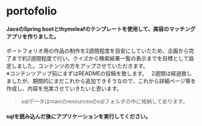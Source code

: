 # portofolio

#### JavaのSpring bootとthymeleafのテンプレートを使用して、美容のマッチングアプリを作りました。  
ポートフォリオ用の作品の制作を2週間程度を目安にしていたため、企画から完了まで約2週間程度で行い、クイズから検索結果一覧の表示までを目標として設定しました。コンテンツの方をアップさせていただきます。  
※コンテンツアップ前にまずはREADMEの投稿を致します。   
2週間は経過致しましたが、期間的にまだこれから追加できそうなので、これから詳細ページ等を作成し、内容を充実させていきたいと思います。  

>sqlデータはmainのresourcesのsqlフォルダの中に格納してあります。

#### sqlを読み込んだ後にアプリケーションを実行してください。
